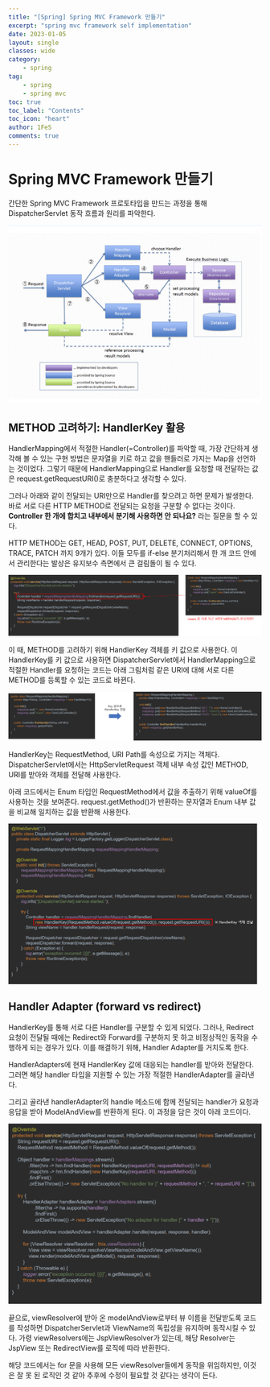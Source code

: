 ```yaml
---
title: "[Spring] Spring MVC Framework 만들기"
excerpt: "spring mvc framework self implementation"
date: 2023-01-05
layout: single
classes: wide
category:
    - spring
tag:
    - spring
    - spring mvc
toc: true
toc_label: "Contents"
toc_icon: "heart"
author: 1FeS
comments: true
---
```


# Spring MVC Framework 만들기

간단한 Spring MVC Framework 프로토타입을 만드는 과정을 통해 DispatcherServlet 동작 흐름과 원리를 파악한다.

<img src="/_img/2023-01-05/mvc framework flowchart.png">

## METHOD 고려하기: HandlerKey 활용

HandlerMapping에서 적절한 Handler(=Controller)를 파악할 때, 가장 간단하게 생각해 볼 수 있는 구현 방법은 문자열을 키로 하고 값을 핸들러로 가지는 Map을 선언하는 것이었다. 그렇기 때문에 HandlerMapping으로 Handler를 요청할 때 전달하는 값은 request.getRequestURI()로 충분하다고 생각할 수 있다.

그러나 아래와 같이 전달되는 URI만으로 Handler를 찾으려고 하면 문제가 발생한다. 바로 서로 다른 HTTP METHOD로 전달되는 요청을 구분할 수 없다는 것이다. **Controller 한 개에 합치고 내부에서 분기해 사용하면 안 되나요?** 라는 질문을 할 수 있다. 

HTTP METHOD는 GET, HEAD, POST, PUT, DELETE, CONNECT, OPTIONS, TRACE, PATCH 까지 9개가 있다. 이들 모두를 if-else 분기처리해서 한 개 코드 안에서 관리한다는 발상은 유지보수 측면에서 큰 걸림돌이 될 수 있다.

<img src="/_img/2023-01-05/controller with same uri.png">

이 때, METHOD를 고려하기 위해 HandlerKey 객체를 키 값으로 사용한다. 이 HandlerKey를 키 값으로 사용하면 DispatcherServlet에서 HandlerMapping으로 적절한 Handler를 요청하는 코드는 아래 그림처럼 같은 URI에 대해 서로 다른 METHOD를 등록할 수 있는 코드로 바뀐다.

<img src="/_img/2023-01-05/add handler key.png">

HandlerKey는 RequestMethod, URI Path를 속성으로 가지는 객체다. DispatcherServlet에서는 HttpServletRequest 객체 내부 속성 값인 METHOD, URI를 받아와 객체를 전달해 사용한다. 

아래 코드에서는 Enum 타입인 RequestMethod에서 값을 추출하기 위해 valueOf를 사용하는 것을 보여준다. request.getMethod()가 반환하는 문자열과 Enum 내부 값을 비교해 일치하는 값을 반환해 사용한다.

<img src="/_img/2023-01-05/dispatcher servlet with handler key.png">

## Handler Adapter (forward vs redirect)

HandlerKey를 통해 서로 다른 Handler를 구분할 수 있게 되었다. 그러나, Redirect 요청이 전달될 때에는 Redirect와 Forward를 구분하지 못 하고 비정상적인 동작을 수행하게 되는 경우가 있다. 이를 해결하기 위해, Handler Adapter를 거치도록 한다.

HandlerAdapters에 현재 HandlerKey 값에 대응되는 handler를 받아와 전달한다. 그러면 해당 handler 타입을 지원할 수 있는 가장 적절한 HandlerAdapter를 골라낸다. 

그리고 골라낸 handlerAdapter의 handle 메소드에 함께 전달되는 handler가 요청과 응답을 받아 ModelAndView를 반환하게 된다. 이 과정을 담은 것이 아래 코드이다.

<img src="/_img/2023-01-05/dispatcher servlet service final.png">

끝으로, viewResolver에 받아 온 modelAndView로부터 뷰 이름을 전달받도록 코드를 작성하면 DispatcherServlet과 ViewName의 독립성을 유지하며 동작시킬 수 있다. 가령 viewResolvers에는 JspViewResolver가 있는데, 해당 Resolver는 JspView 또는 RedirectView를 로직에 따라 반환한다.

해당 코드에서는 for 문을 사용해 모든 viewResolver들에게 동작을 위임하지만, 이것은 잘 못 된 로직인 것 같아 추후에 수정이 필요할 것 같다는 생각이 든다.